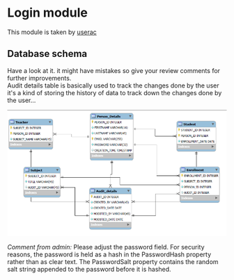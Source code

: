 <h1>Login module</h1>
<p>This module is taken by <a href="https://github.com/userac">userac</a></p>
<h2>Database schema</h2>
<p>Have a look at it. it might have mistakes so give your review comments for further improvements.<br>
Audit details table is basically used to track the changes done by the user it's a kind of storing the history of data to track down the changes done by the user...</p>
<img src="images/login.png">
<p><i>Comment from admin: </i>Please adjust the password field. For security reasons, the password is held as a hash in the PasswordHash property rather than as clear text. The PasswordSalt property contains the random salt string appended to the password before it is hashed.</p>
